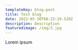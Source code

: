 ```yaml
---
templateKey: blog-post
title: Test blog
date: 2022-05-30T08:23:19.520Z
description: Description
featuredimage: /img/3.jpg
---
```

Lorem ipsum